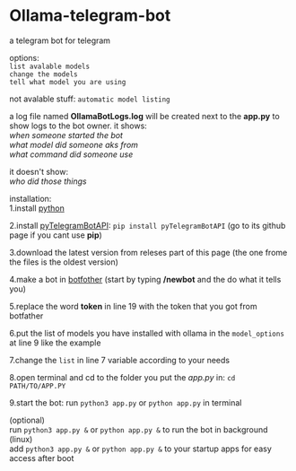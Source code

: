 # Ollama-telegram-bot
a telegram bot for telegram

options:<br/>
`list avalable models`<br/>
`change the models`<br/>
`tell what model you are using`<br/>

not avalable stuff:
`automatic model listing`

a log file named **OllamaBotLogs.log** will be created next to the **app.py** to show logs to the bot owner. it shows:<br/>
_when someone started the bot_<br/>
_what model did someone aks from_<br/>
_what command did someone use_<br/>

it doesn't show:<br/>
_who did those things_<br/>

installation:<br/>
1.install [python](https://python.org)

2.install [pyTelegramBotAPI](https://github.com/eternnoir/pyTelegramBotAPI?tab=readme-ov-file#writing-your-first-bot): 
`pip install pyTelegramBotAPI` (go to its github page if you cant use **pip**)<br/>

3.download the latest version from releses part of this page (the one frome the files is the oldest version)<br/>

4.make a bot in [botfother](https://t.me/BotFather) (start by typing **/newbot** and the do what it tells you)<br/>

5.replace the word **token** in line 19 with the token that you got from botfather<br/>

6.put the list of models you have installed with ollama in the `model_options` at line 9 like the example<br/>

7.change the `list` in line 7 variable according to your needs<br/>

8.open terminal and cd to the folder you put the _app.py_ in: `cd PATH/TO/APP.PY`<br/>

9.start the bot: run `python3 app.py` or `python app.py` in terminal<br/>

(optional)<br/>
run `python3 app.py &` or `python app.py &` to run the bot in background (linux)<br/>
add `python3 app.py &` or `python app.py &` to your startup apps for easy access after boot<br/>




